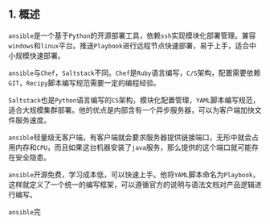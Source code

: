 ## 1. 概述

```ansible```是一个基于```Python```的开源部署工具，依赖```ssh```实现模块化部署管理。兼容```windows```和```linux```平台。推送```Playbook```进行远程节点快速部署，易于上手，适合中小规模快速部署。

```ansible```与```Chef```，```Saltstack```不同。```Chef```是```Ruby```语言编写，```C/S```架构，配置需要依赖```GIT```，```Recipy```脚本编写规范需要一定的编程经验。

```Saltstack```也是```Python```语言编写的```CS```架构，模块化配置管理，```YAML```脚本编写规范，适合大规模集群部署。他的优点是内部含有一个异步服务器，可以为客户端加快文件服务速度。

```ansible```轻量级无客户端，有客户端就会要求服务器提供链接端口，无形中就会占用内存和```CPU```，而且如果这台机器安装了```java```服务，那么提供的这个端口就可能存在安全隐患。

```ansible```开源免费，学习成本低，可以快速上手。他将```YAML```脚本命名为```Playbook```，这样就定义了一个统一的编写框架，可以遵循官方的说明与语法文档对产品逻辑进行编写。

```ansible```完